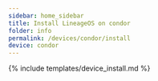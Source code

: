 ```yaml
---
sidebar: home_sidebar
title: Install LineageOS on condor
folder: info
permalink: /devices/condor/install
device: condor
---
```

{% include templates/device_install.md %}
